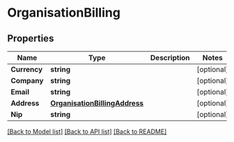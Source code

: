 # OrganisationBilling

## Properties
Name | Type | Description | Notes
------------ | ------------- | ------------- | -------------
**Currency** | **string** |  | [optional] 
**Company** | **string** |  | [optional] 
**Email** | **string** |  | [optional] 
**Address** | [**OrganisationBillingAddress**](organisation_billing_address.md) |  | [optional] 
**Nip** | **string** |  | [optional] 

[[Back to Model list]](../README.md#documentation-for-models) [[Back to API list]](../README.md#documentation-for-api-endpoints) [[Back to README]](../README.md)


